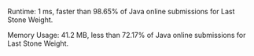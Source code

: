 Runtime: 1 ms, faster than 98.65% of Java online submissions for Last Stone Weight.

Memory Usage: 41.2 MB, less than 72.17% of Java online submissions for Last Stone Weight.